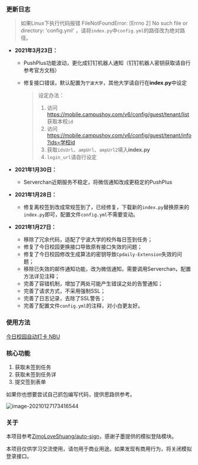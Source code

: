 ### 更新日志

> 如果Linux下执行代码报错 FileNotFoundError: [Errno 2] No such file or directory: 'config.yml' ，请将`index.py`中`config.yml`的路径改为绝对路径。

- **2021年3月23日：**

  - PushPlus功能波动，更化成钉钉机器人通知（钉钉机器人密钥获取请自行参考官方文档）

  - 修复接口错误，默认配置为`宁波大学`，其他大学请自行在**index.py**中设定

    > 设定办法：
    >
    > 1. 访问 https://mobile.campushoy.com/v6/config/guest/tenant/list 获取本校`id`
    > 2. 访问 https://mobile.campushoy.com/v6/config/guest/tenant/info?ids=学校id
    > 3. 获取`idsUrl`、`ampUrl`、`ampUrl2`填入**index.py**
    > 4. `login_url`请自行设定

- **2021年1月30日：**
  
  - Serverchan近期服务不稳定，将微信通知改成更稳定的PushPlus
  
- **2021年1月28日：**
  
  - 修复离校签到改成常规签到了，已经修复，下载新的`index.py`替换原来的`index.py`即可，配置文件`config.yml`不需要变动。
  
- **2021年1月27日：**
  - 移除了冗余代码，适配了宁波大学的校外每日签到任务；
  - 修复了今日校园更换接口导致原有接口失效的问题；
  - 修复了今日校园修改生成算法的密钥导致`Cpdaily-Extension`失效的问题；
  - 移除已失效的邮件通知功能，改为微信通知，需要调用Serverchan，配置方法详见注释；
  - 完善了容错机制，增加了两处可能产生错误之处的告警通知；
  - 完善了请求方式，不采用强制SSL；
  - 完善了日志记录，去除了SSL警告；
  - 完善了配置文件`config.yml`的注释，对小白更友好。

### 使用方法

[今日校园自动打卡 NBU](https://pwner.cn/posts/7fdc2e69.html)

### 核心功能

1. 获取未签到任务
2. 获取未签到任务详
3. 提交签到表单

如果你也想要尝试自己抓包编写代码，提供思路供参考。

![image-20210127173416544](https://img.xiehestudio.com/pic_go/20210127173416.png)

### 关于

本项目参考[ZimoLoveShuang/auto-sign](https://github.com/ZimoLoveShuang/auto-sign)，感谢子墨提供的模拟登陆模块。

本项目仅供学习交流使用，请勿用于商业用途。如果发现有商用行为，将关闭模拟登录接口。

